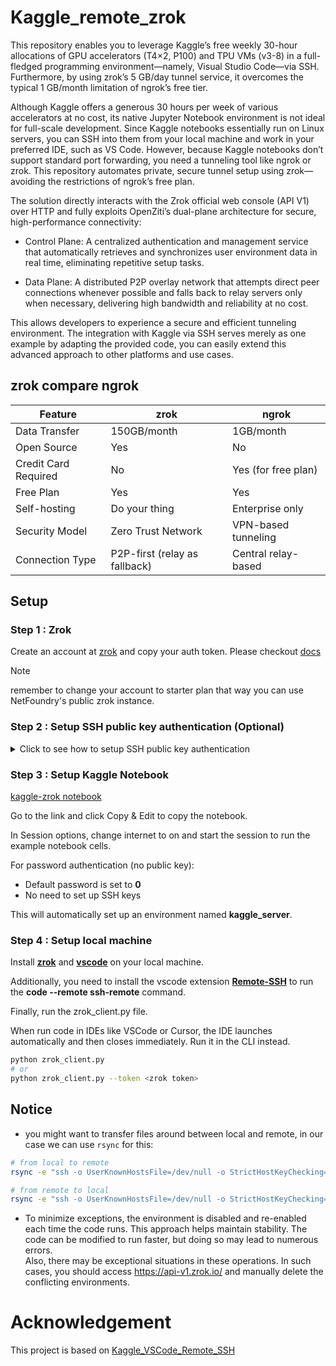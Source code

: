 # Kaggle_remote_zrok
This repository enables you to leverage Kaggle’s free weekly 30-hour allocations of GPU accelerators (T4×2, P100) and TPU VMs (v3-8) in a full-fledged programming environment—namely, Visual Studio Code—via SSH. Furthermore, by using zrok’s 5 GB/day tunnel service, it overcomes the typical 1 GB/month limitation of ngrok’s free tier.

Although Kaggle offers a generous 30 hours per week of various accelerators at no cost, its native Jupyter Notebook environment is not ideal for full-scale development. Since Kaggle notebooks essentially run on Linux servers, you can SSH into them from your local machine and work in your preferred IDE, such as VS Code. However, because Kaggle notebooks don’t support standard port forwarding, you need a tunneling tool like ngrok or zrok. This repository automates private, secure tunnel setup using zrok—avoiding the restrictions of ngrok’s free plan.

The solution directly interacts with the Zrok official web console (API V1) over HTTP and fully exploits OpenZiti’s dual-plane architecture for secure, high-performance connectivity:

- Control Plane: A centralized authentication and management service that automatically retrieves and synchronizes user environment data in real time, eliminating repetitive setup tasks.

- Data Plane: A distributed P2P overlay network that attempts direct peer connections whenever possible and falls back to relay servers only when necessary, delivering high bandwidth and reliability at no cost.

This allows developers to experience a secure and efficient tunneling environment. The integration with Kaggle via SSH serves merely as one example by adapting the provided code, you can easily extend this advanced approach to other platforms and use cases.




## zrok compare ngrok

| Feature                | zrok          | ngrok               |
| ---------------------- | ------------- | ------------------- |
| Data Transfer       | 150GB/month | 1GB/month           |
| Open Source        | Yes           | No                  |
| Credit Card Required | No          | Yes (for free plan) |
| Free Plan              | Yes           | Yes                 |
| Self-hosting           | Do your thing | Enterprise only     |
| Security Model         | Zero Trust Network | VPN-based tunneling |
| Connection Type	| P2P-first (relay as fallback) | Central relay-based |




## Setup

### Step 1 : Zrok 
Create an account at [zrok](https://zrok.io) and copy your auth token. Please checkout [docs](https://docs.zrok.io/docs/getting-started/#enabling-your-zrok-environment)

> [!NOTE]
>
> remember to change your account to starter plan that way you can use NetFoundry's public zrok instance.


### Step 2 : Setup SSH public key authentication (Optional)

<details>
<summary>
Click to see how to setup SSH public key authentication

</summary>
Kaggle notebooks are ephemeral Linux servers, so they don't use public key authentication by default.
However, you can still choose to use public key authentication if you prefer.

Follow the prompts. Save the keys in the location ~/.ssh/kaggle_rsa


```sh
ssh-keygen -t rsa -b 4096 -C "kaggle_remote_ssh" -f ~/.ssh/kaggle_rsa
```


Now you got the key pair, what you need to do now is pushing that key to whatever remote server that allows us to fetch it(google drive, or github, gitlab, ...), here i use github

Create a new repo, copy `~/.ssh/kaggle_rsa.pub` to that repo and push it to github(remember to make a public repo), now the public key is available on github, you now need to head over to that repository and click to the public key you've pushed now you click to raw button at the top right and copy the url

You can provide this URL as the authorized_keys_url argument when running zrok_server.py.

```sh
!python3 zrok_server.py --token <zrok token> --authorized_keys_url <key url>
```
</details>

### Step 3 : Setup Kaggle Notebook

[kaggle-zrok notebook](https://www.kaggle.com/code/kayak0/kaggle-zrok) 

Go to the link and click Copy & Edit to copy the notebook.

In Session options, change internet to on and start the session to run the example notebook cells.

For password authentication (no public key):
- Default password is set to **0**
- No need to set up SSH keys

This will automatically set up an environment named **kaggle_server**.

### Step 4 : Setup local machine

Install [**zrok**](https://docs.zrok.io/docs/guides/install/) and [**vscode**](https://code.visualstudio.com/download) on your local machine. 

Additionally, you need to install the vscode extension [**Remote-SSH**](https://marketplace.visualstudio.com/items?itemName=ms-vscode-remote.remote-ssh) to run the **code --remote ssh-remote** command.

Finally, run the zrok_client.py file.

When run code in IDEs like VSCode or Cursor, the IDE launches automatically and then closes immediately. Run it in the CLI instead.

```bash
python zrok_client.py
# or 
python zrok_client.py --token <zrok token>
```

## Notice
- you might want to transfer files around between local and remote, in our case we can use `rsync` for this:

```bash
# from local to remote
rsync -e "ssh -o UserKnownHostsFile=/dev/null -o StrictHostKeyChecking=no -i ~/.ssh/kaggle_rsa -p 9191" <path_to_the_local_file> root@127.0.0.1:/kaggle/working
```

```bash
# from remote to local
rsync -e "ssh -o UserKnownHostsFile=/dev/null -o StrictHostKeyChecking=no -i ~/.ssh/kaggle_rsa -p 9191" root@127.0.0.1:<path_to_the_remote_file> <destination_path_in_local>
```

- To minimize exceptions, the environment is disabled and re-enabled each time the code runs. This approach helps maintain stability. The code can be modified to run faster, but doing so may lead to numerous errors.  
Also, there may be exceptional situations in these operations. In such cases, you should access https://api-v1.zrok.io/ and manually delete the conflicting environments.




# Acknowledgement
This project is based on [Kaggle_VSCode_Remote_SSH](https://github.com/buidai123/Kaggle_VSCode_Remote_SSH/tree/feat/zrok-integration)
